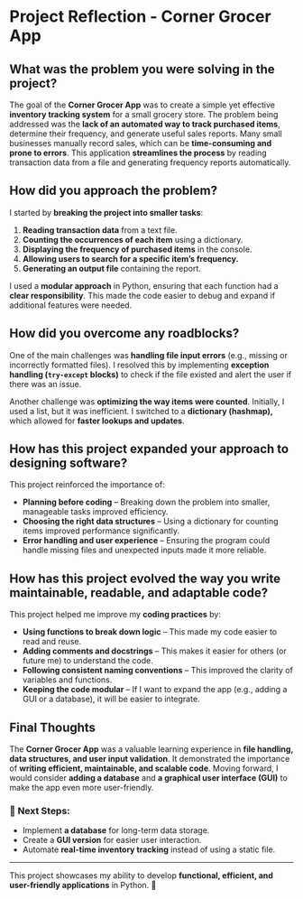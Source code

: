 
# Project Reflection - Corner Grocer App

## What was the problem you were solving in the project?
The goal of the **Corner Grocer App** was to create a simple yet effective **inventory tracking system** for a small grocery store. The problem being addressed was the **lack of an automated way to track purchased items**, determine their frequency, and generate useful sales reports. Many small businesses manually record sales, which can be **time-consuming and prone to errors**. This application **streamlines the process** by reading transaction data from a file and generating frequency reports automatically.

## How did you approach the problem?
I started by **breaking the project into smaller tasks**:
1. **Reading transaction data** from a text file.
2. **Counting the occurrences of each item** using a dictionary.
3. **Displaying the frequency of purchased items** in the console.
4. **Allowing users to search for a specific item’s frequency.**
5. **Generating an output file** containing the report.

I used a **modular approach** in Python, ensuring that each function had a **clear responsibility**. This made the code easier to debug and expand if additional features were needed.

## How did you overcome any roadblocks?
One of the main challenges was **handling file input errors** (e.g., missing or incorrectly formatted files). I resolved this by implementing **exception handling (`try-except` blocks)** to check if the file existed and alert the user if there was an issue.

Another challenge was **optimizing the way items were counted**. Initially, I used a list, but it was inefficient. I switched to a **dictionary (hashmap),** which allowed for **faster lookups and updates**.

## How has this project expanded your approach to designing software?
This project reinforced the importance of:
- **Planning before coding** – Breaking down the problem into smaller, manageable tasks improved efficiency.
- **Choosing the right data structures** – Using a dictionary for counting items improved performance significantly.
- **Error handling and user experience** – Ensuring the program could handle missing files and unexpected inputs made it more reliable.

## How has this project evolved the way you write maintainable, readable, and adaptable code?
This project helped me improve my **coding practices** by:
- **Using functions to break down logic** – This made my code easier to read and reuse.
- **Adding comments and docstrings** – This makes it easier for others (or future me) to understand the code.
- **Following consistent naming conventions** – This improved the clarity of variables and functions.
- **Keeping the code modular** – If I want to expand the app (e.g., adding a GUI or a database), it will be easier to integrate.

## Final Thoughts
The **Corner Grocer App** was a valuable learning experience in **file handling, data structures, and user input validation**. It demonstrated the importance of **writing efficient, maintainable, and scalable code**. Moving forward, I would consider **adding a database** and **a graphical user interface (GUI)** to make the app even more user-friendly.

### 🚀 Next Steps:
- Implement **a database** for long-term data storage.
- Create a **GUI version** for easier user interaction.
- Automate **real-time inventory tracking** instead of using a static file.

---

This project showcases my ability to develop **functional, efficient, and user-friendly applications** in Python. 🎯  

